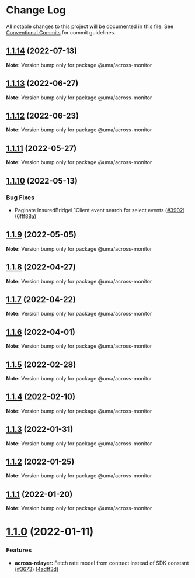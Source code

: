 # Change Log

All notable changes to this project will be documented in this file.
See [Conventional Commits](https://conventionalcommits.org) for commit guidelines.

## [1.1.14](https://github.com/UMAprotocol/protocol/compare/@uma/across-monitor@1.1.13...@uma/across-monitor@1.1.14) (2022-07-13)

**Note:** Version bump only for package @uma/across-monitor

## [1.1.13](https://github.com/UMAprotocol/protocol/compare/@uma/across-monitor@1.1.10...@uma/across-monitor@1.1.13) (2022-06-27)

**Note:** Version bump only for package @uma/across-monitor

## [1.1.12](https://github.com/UMAprotocol/protocol/compare/@uma/across-monitor@1.1.11...@uma/across-monitor@1.1.12) (2022-06-23)

**Note:** Version bump only for package @uma/across-monitor

## [1.1.11](https://github.com/UMAprotocol/protocol/compare/@uma/across-monitor@1.1.10...@uma/across-monitor@1.1.11) (2022-05-27)

**Note:** Version bump only for package @uma/across-monitor

## [1.1.10](https://github.com/UMAprotocol/protocol/compare/@uma/across-monitor@1.1.9...@uma/across-monitor@1.1.10) (2022-05-13)

### Bug Fixes

- Paginate InsuredBridgeL1Client event search for select events ([#3902](https://github.com/UMAprotocol/protocol/issues/3902)) ([6fff88a](https://github.com/UMAprotocol/protocol/commit/6fff88a4be3bc9f55cca70b54f265435ef08a1cb))

## [1.1.9](https://github.com/UMAprotocol/protocol/compare/@uma/across-monitor@1.1.8...@uma/across-monitor@1.1.9) (2022-05-05)

**Note:** Version bump only for package @uma/across-monitor

## [1.1.8](https://github.com/UMAprotocol/protocol/compare/@uma/across-monitor@1.1.7...@uma/across-monitor@1.1.8) (2022-04-27)

**Note:** Version bump only for package @uma/across-monitor

## [1.1.7](https://github.com/UMAprotocol/protocol/compare/@uma/across-monitor@1.1.6...@uma/across-monitor@1.1.7) (2022-04-22)

**Note:** Version bump only for package @uma/across-monitor

## [1.1.6](https://github.com/UMAprotocol/protocol/compare/@uma/across-monitor@1.1.5...@uma/across-monitor@1.1.6) (2022-04-01)

**Note:** Version bump only for package @uma/across-monitor

## [1.1.5](https://github.com/UMAprotocol/protocol/compare/@uma/across-monitor@1.1.4...@uma/across-monitor@1.1.5) (2022-02-28)

**Note:** Version bump only for package @uma/across-monitor

## [1.1.4](https://github.com/UMAprotocol/protocol/compare/@uma/across-monitor@1.1.3...@uma/across-monitor@1.1.4) (2022-02-10)

**Note:** Version bump only for package @uma/across-monitor

## [1.1.3](https://github.com/UMAprotocol/protocol/compare/@uma/across-monitor@1.1.2...@uma/across-monitor@1.1.3) (2022-01-31)

**Note:** Version bump only for package @uma/across-monitor

## [1.1.2](https://github.com/UMAprotocol/protocol/compare/@uma/across-monitor@1.1.1...@uma/across-monitor@1.1.2) (2022-01-25)

**Note:** Version bump only for package @uma/across-monitor

## [1.1.1](https://github.com/UMAprotocol/protocol/compare/@uma/across-monitor@1.1.0...@uma/across-monitor@1.1.1) (2022-01-20)

**Note:** Version bump only for package @uma/across-monitor

# [1.1.0](https://github.com/UMAprotocol/protocol/compare/@uma/across-monitor@1.0.0...@uma/across-monitor@1.1.0) (2022-01-11)

### Features

- **across-relayer:** Fetch rate model from contract instead of SDK constant ([#3673](https://github.com/UMAprotocol/protocol/issues/3673)) ([4adff3d](https://github.com/UMAprotocol/protocol/commit/4adff3de6e24f6e60620d47321e95e8f07902964))
